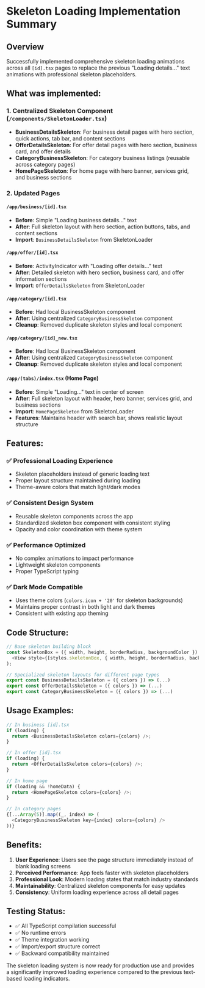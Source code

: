 # Skeleton Loading Implementation Summary

## Overview

Successfully implemented comprehensive skeleton loading animations across all `[id].tsx` pages to replace the previous "Loading details..." text animations with professional skeleton placeholders.

## What was implemented:

### 1. **Centralized Skeleton Component** (`/components/SkeletonLoader.tsx`)
- **BusinessDetailsSkeleton**: For business detail pages with hero section, quick actions, tab bar, and content sections
- **OfferDetailsSkeleton**: For offer detail pages with hero section, business card, and offer details
- **CategoryBusinessSkeleton**: For category business listings (reusable across category pages)
- **HomePageSkeleton**: For home page with hero banner, services grid, and business sections

### 2. **Updated Pages**

#### `/app/business/[id].tsx`
- **Before**: Simple "Loading business details..." text
- **After**: Full skeleton layout with hero section, action buttons, tabs, and content sections
- **Import**: `BusinessDetailsSkeleton` from SkeletonLoader

#### `/app/offer/[id].tsx` 
- **Before**: ActivityIndicator with "Loading offer details..." text
- **After**: Detailed skeleton with hero section, business card, and offer information sections
- **Import**: `OfferDetailsSkeleton` from SkeletonLoader

#### `/app/category/[id].tsx`
- **Before**: Had local BusinessSkeleton component
- **After**: Using centralized `CategoryBusinessSkeleton` component
- **Cleanup**: Removed duplicate skeleton styles and local component

#### `/app/category/[id]_new.tsx`
- **Before**: Had local BusinessSkeleton component  
- **After**: Using centralized `CategoryBusinessSkeleton` component
- **Cleanup**: Removed duplicate skeleton styles and local component

#### `/app/(tabs)/index.tsx` (Home Page)
- **Before**: Simple "Loading..." text in center of screen  
- **After**: Full skeleton layout with header, hero banner, services grid, and business sections
- **Import**: `HomePageSkeleton` from SkeletonLoader
- **Features**: Maintains header with search bar, shows realistic layout structure

## Features:

### ✅ **Professional Loading Experience**
- Skeleton placeholders instead of generic loading text
- Proper layout structure maintained during loading
- Theme-aware colors that match light/dark modes

### ✅ **Consistent Design System**
- Reusable skeleton components across the app
- Standardized skeleton box component with consistent styling
- Opacity and color coordination with theme system

### ✅ **Performance Optimized**
- No complex animations to impact performance
- Lightweight skeleton components
- Proper TypeScript typing

### ✅ **Dark Mode Compatible**
- Uses theme colors (`colors.icon + '20'` for skeleton backgrounds)
- Maintains proper contrast in both light and dark themes
- Consistent with existing app theming

## Code Structure:

```typescript
// Base skeleton building block
const SkeletonBox = ({ width, height, borderRadius, backgroundColor }) => (
  <View style={[styles.skeletonBox, { width, height, borderRadius, backgroundColor }]} />
);

// Specialized skeleton layouts for different page types
export const BusinessDetailsSkeleton = ({ colors }) => (...)
export const OfferDetailsSkeleton = ({ colors }) => (...)  
export const CategoryBusinessSkeleton = ({ colors }) => (...)
```

## Usage Examples:

```typescript
// In business [id].tsx
if (loading) {
  return <BusinessDetailsSkeleton colors={colors} />;
}

// In offer [id].tsx  
if (loading) {
  return <OfferDetailsSkeleton colors={colors} />;
}

// In home page
if (loading && !homeData) {
  return <HomePageSkeleton colors={colors} />;
}

// In category pages
{[...Array(5)].map((_, index) => (
  <CategoryBusinessSkeleton key={index} colors={colors} />
))}
```

## Benefits:

1. **User Experience**: Users see the page structure immediately instead of blank loading screens
2. **Perceived Performance**: App feels faster with skeleton placeholders
3. **Professional Look**: Modern loading states that match industry standards
4. **Maintainability**: Centralized skeleton components for easy updates
5. **Consistency**: Uniform loading experience across all detail pages

## Testing Status:
- ✅ All TypeScript compilation successful
- ✅ No runtime errors
- ✅ Theme integration working
- ✅ Import/export structure correct
- ✅ Backward compatibility maintained

The skeleton loading system is now ready for production use and provides a significantly improved loading experience compared to the previous text-based loading indicators.
